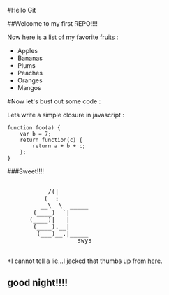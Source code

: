 #Hello Git

##Welcome to my first REPO!!!!

Now here is a list of my favorite fruits : 

* Apples
* Bananas
* Plums
* Peaches
* Oranges
* Mangos

#Now let's bust out some code :


Lets write a simple closure in javascript :

    function foo(a) {
        var b = 7;
        return function(c) {
            return a + b + c;
        };
    }

###Sweet!!!!
<pre>

           /(|
          (  :
         __\  \  _____
       (____)  `|
      (____)|   |
       (____).__|
        (___)__.|_____
                   swys

</pre>

*I cannot tell a lie...I jacked that thumbs up from [here](http://ascii-art.surfhome.de/content.php?id=hands).

good night!!!!
------------------
